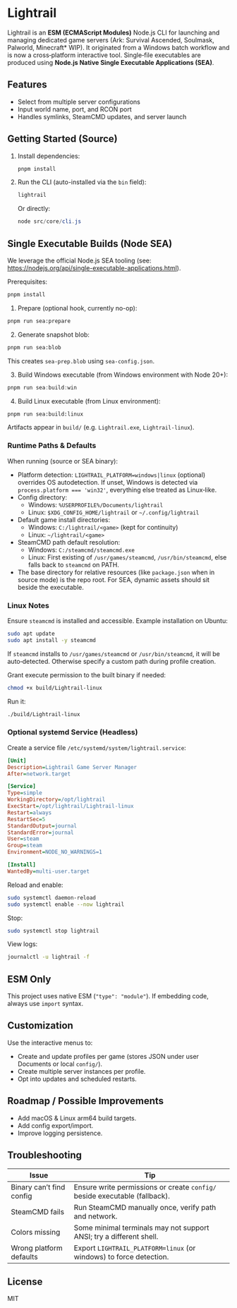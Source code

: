 # Lightrail

Lightrail is an **ESM (ECMAScript Modules)** Node.js CLI for launching and managing dedicated game servers (Ark: Survival Ascended, Soulmask, Palworld, Minecraft\* WIP). It originated from a Windows batch workflow and is now a cross‑platform interactive tool. Single‑file executables are produced using **Node.js Native Single Executable Applications (SEA)**.

## Features

- Select from multiple server configurations
- Input world name, port, and RCON port
- Handles symlinks, SteamCMD updates, and server launch

## Getting Started (Source)

1. Install dependencies:
   ```powershell
   pnpm install
   ```
2. Run the CLI (auto-installed via the `bin` field):
   ```powershell
   lightrail
   ```
   Or directly:
   ```powershell
   node src/core/cli.js
   ```

## Single Executable Builds (Node SEA)

We leverage the official Node.js SEA tooling (see: https://nodejs.org/api/single-executable-applications.html).

Prerequisites:

```bash
pnpm install
```

1. Prepare (optional hook, currently no-op):

```bash
pnpm run sea:prepare
```

2. Generate snapshot blob:

```bash
pnpm run sea:blob
```

This creates `sea-prep.blob` using `sea-config.json`.

3. Build Windows executable (from Windows environment with Node 20+):

```powershell
pnpm run sea:build:win
```

4. Build Linux executable (from Linux environment):

```bash
pnpm run sea:build:linux
```

Artifacts appear in `build/` (e.g. `Lightrail.exe`, `Lightrail-linux`).

### Runtime Paths & Defaults

When running (source or SEA binary):

- Platform detection: `LIGHTRAIL_PLATFORM=windows|linux` (optional) overrides OS autodetection. If unset, Windows is detected via `process.platform === 'win32'`, everything else treated as Linux‑like.
- Config directory:
  - Windows: `%USERPROFILE%/Documents/lightrail`
  - Linux: `$XDG_CONFIG_HOME/lightrail` or `~/.config/lightrail`
- Default game install directories:
  - Windows: `C:/lightrail/<game>` (kept for continuity)
  - Linux: `~/lightrail/<game>`
- SteamCMD path default resolution:
  - Windows: `C:/steamcmd/steamcmd.exe`
  - Linux: First existing of `/usr/games/steamcmd`, `/usr/bin/steamcmd`, else falls back to `steamcmd` on PATH.
- The base directory for relative resources (like `package.json` when in source mode) is the repo root. For SEA, dynamic assets should sit beside the executable.

### Linux Notes

Ensure `steamcmd` is installed and accessible. Example installation on Ubuntu:

```bash
sudo apt update
sudo apt install -y steamcmd
```

If `steamcmd` installs to `/usr/games/steamcmd` or `/usr/bin/steamcmd`, it will be auto‑detected. Otherwise specify a custom path during profile creation.

Grant execute permission to the built binary if needed:

```bash
chmod +x build/Lightrail-linux
```

Run it:

```bash
./build/Lightrail-linux
```

### Optional systemd Service (Headless)

Create a service file `/etc/systemd/system/lightrail.service`:

```ini
[Unit]
Description=Lightrail Game Server Manager
After=network.target

[Service]
Type=simple
WorkingDirectory=/opt/lightrail
ExecStart=/opt/lightrail/Lightrail-linux
Restart=always
RestartSec=5
StandardOutput=journal
StandardError=journal
User=steam
Group=steam
Environment=NODE_NO_WARNINGS=1

[Install]
WantedBy=multi-user.target
```

Reload and enable:

```bash
sudo systemctl daemon-reload
sudo systemctl enable --now lightrail
```

Stop:

```bash
sudo systemctl stop lightrail
```

View logs:

```bash
journalctl -u lightrail -f
```

## ESM Only

This project uses native ESM (`"type": "module"`). If embedding code, always use `import` syntax.

## Customization

Use the interactive menus to:

- Create and update profiles per game (stores JSON under user Documents or local `config/`).
- Create multiple server instances per profile.
- Opt into updates and scheduled restarts.

## Roadmap / Possible Improvements

- Add macOS & Linux arm64 build targets.
- Add config export/import.
- Improve logging persistence.

## Troubleshooting

| Issue                    | Tip                                                                        |
| ------------------------ | -------------------------------------------------------------------------- |
| Binary can’t find config | Ensure write permissions or create `config/` beside executable (fallback). |
| SteamCMD fails           | Run SteamCMD manually once, verify path and network.                       |
| Colors missing           | Some minimal terminals may not support ANSI; try a different shell.        |
| Wrong platform defaults  | Export `LIGHTRAIL_PLATFORM=linux` (or windows) to force detection.         |

## License

MIT
